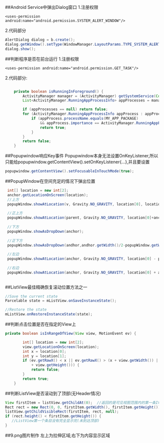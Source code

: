 ##Android Service中弹出Dialog窗口
1.注册权限

```
<uses-permission android:name="android.permission.SYSTEM_ALERT_WINDOW"/>
```

2.代码部分

```java
AlertDialog dialog = b.create();
dialog.getWindow().setType(WindowManager.LayoutParams.TYPE_SYSTEM_ALERT);
dialog.show();
```
        
##判断程序是否在前台运行
1.注册权限

```
<uses-permission android:name="android.permission.GET_TASK"/>
```

2.代码部分:

```java

    private boolean isRunningInForeground() {
        ActivityManager manager = (ActivityManager) getSystemService(Context.ACTIVITY_SERVICE);
        List<ActivityManager.RunningAppProcessInfo> appProcesses = manager.getRunningAppProcesses();

        if (appProcesses == null) return false;
        for (ActivityManager.RunningAppProcessInfo appProcess : appProcesses) {
            if (appProcess.processName.equals(MY_APP_PACKAGE)
                && appProcess.importance == ActivityManager.RunningAppProcessInfo.IMPORTANCE_FOREGROUND) {
                return true;
            }
        }
        return false;
    }
```


##Popupwindow响应Key事件
Popupwindow本身无法设置OnKeyListener,所以只能给popupwindow.getContentView().setOnKeyListener{...},并且要设置

```java
popupwindow.getContentView().setFocusableInTouchMode(true);
```

##PopupWindow在空间充足的情况下弹出位置

```java
 int[] location = new int[2];  
 anchor.getLocationOnScreen(location); 
 //上方
 popupWindow.showAtLocation(v, Gravity.NO_GRAVITY, location[0], location[1]-popupWindow.getHeight()); 
 
 //正上方
 popupWindow.showAtLocation(parent, Gravity.NO_GRAVITY, location[0]+anchor.getWidth()/2-popupWindow.getWidth()/2, location[1] - popupWindow.getHeight());
 
 //下方
 popupWindow.showAsDropDown(anchor);
 
 //正下方
 popupWindow.showAsDropDown(andhor,andhor.getWidth()/2-popupWindow.getWidth()/2,0);
 
 //左边
 popupWindow.showAtLocation(anchor, Gravity.NO_GRAVITY, location[0] - popupWindow.getWidth(), location[1]);
 
 //右边
 popupWindow.showAtLocation(anchor, Gravity.NO_GRAVITY, location[0] + anchor.getWidth(), location[1]); 
 
```

##ListView最佳精确恢复滚动位置方法之一

```java
//Save the current state
Parcelable state = mListView.onSaveInstanceState();

//Restore the state
mListView.onRestoreInstanceState(state);
```
##判断点击位置是否在指定的View上

```java
private boolean isInRangeOfView(View view, MotionEvent ev) {

        int[] location = new int[2];
        view.getLocationOnScreen(location);
        int x = location[0];
        int y = location[1];
        if (ev.getRawX() < x || ev.getRawX() > (x + view.getWidth()) || ev.getRawY() < y || ev.getRawY() > (y
            + view.getHeight())) {
            return false;
        }
        return true;
    }
```
##判断ListView是否滚动到了顶部(无Header情况)
```java
View firstItem = listView.getChildAt(0);  //返回的是可见视图范围内的第一条Item视图
Rect rect = new Rect(0, 0, firstItem.getWidth(), firstItem.getHeight());
listView.getChildVisibleRect(firstItem, rect, null);
if (rect.height() < firstItem.getHeight()) { 
   //ListView第一个条目没有完全显示完(未到达顶部)
}
```
##9.png图片制作
左上为拉伸区域;右下为内容显示区域
